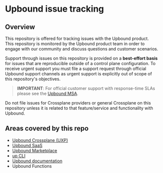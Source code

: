 # Upbound issue tracking

## Overview

This repository is offered for tracking issues with the Upbound product. This repository is monitored by the Upbound product team in order to engage with our community and discuss questions and customer scenarios.

Support through issues on this repository is provided on a **best-effort basis** for issues that are reproducible outside of a control plane configuration. To receive urgent support you must file a support request through official Upbound support channels as urgent support is explicitly out of scope of this repository's objectives.

> **IMPORTANT**: For official customer support with response-time SLAs please see the [Upbound MSA](https://www.upbound.io/master-services-agreement).

Do not file issues for Crossplane providers or general Crossplane on this repository unless it is related to that feature/service and functionality with Upbound. 

## Areas covered by this repo
* [Upbound Crossplane (UXP)](https://docs.upbound.io/getstarted/)
* [Upbound SaaS](https://console.upbound.io)
* [Upbound Marketplace](https://marketplace.upbound.io)
* [up CLI](https://docs.upbound.io/getstarted/)
* [Upbound documentation](https://docs.upbound.io)
* Upbound Functions
